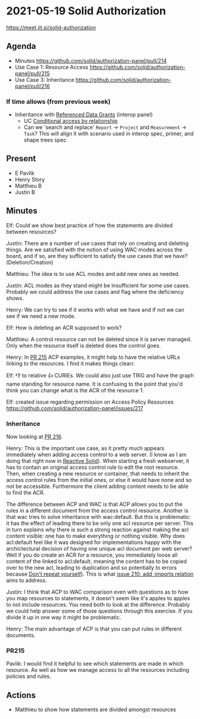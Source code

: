 # 2021-05-19 Solid Authorization

https://meet.jit.si/solid-authorization


## Agenda

* Minutes https://github.com/solid/authorization-panel/pull/214
* Use Case 1: Resource Access https://github.com/solid/authorization-panel/pull/215
* Use Case 3: Inheritance https://github.com/solid/authorization-panel/pull/216

### If time allows (from previous week)
* Inheritance with [Referenced Data Grants](https://solid.github.io/data-interoperability-panel/specification/#datamodel-referenced-data-grant) (interop panel)
  * UC [Conditional access by relationship](https://solid.github.io/authorization-panel/authorization-ucr/#conditional-relationship)
  * Can we 'search and replace' `Report` -> `Project` and `Measurement` -> `Task`? This will align it with scenario used in interop spec, primer, and shape trees spec


## Present

* E Pavlik
* Henry Story
* Matthieu B
* Justin B


## Minutes

Elf: Could we show best practice of how the statements are divided between resources?

Justin: There are a number of use cases that rely on creating and deleting things. Are we satisfied with the notion of using WAC modes across the board, and if so, are they sufficient to satisfy the use cases that we have? (Deletion/Creation)

Matthieu: The idea is to use ACL modes and add new ones as needed.

Justin: ACL modes as they stand might be insufficient for some use cases. Probably we could address the use cases and flag where the deficiency shows.

Henry: We can try to see if it works with what we have and if not we can see if we need a new mode.

Elf: How is deleting an ACR supposed to work?

Matthieu: A control resource can not be deleted since it is server managed. Only when the resource itself is deleted does the control goes.

Henry: In [PR 215](https://github.com/solid/authorization-panel/pull/215) ACP examples, it might help to have the relative URLs linking to the resources. I find it makes things clearr.

Elf: :-1: to relative :thumbsup: CURIEs. We could also just use TRIG and have the graph name standing for resource name. It is confusing to the point that you'd think you can change what is the ACR of the resource 1.

Elf: created issue regarding permission on Access Policy Resources https://github.com/solid/authorization-panel/issues/217

### Inheritance

Now looking at [PR 216](https://github.com/solid/authorization-panel/pull/216).

Henry: This is the important use case, as it pretty much appears immediately when adding access control to a web server.
(I know as I am doing that right now in [Reactive Solid](https://github.com/co-operating-systems/Reactive-SoLiD)).
When starting a fresh webserver, it has to contain an original access control rule to edit the root resource.
Then, when creating a new resource or container, that needs to inherit the access control rules from the initial ones, or else it would have none and so not be accessible.
Furthermore the client adding content needs to be able to find the ACR.

The difference between ACP and WAC is that ACP allows you to put the rules in a different document from the access control resource.
Another is that wac tries to solve inheritance with wac:default. 
But this is problematic: it has the effect of leading there to be only one acl resource per server. 
This in turn explains why there is such a strong reaction against making the acl content visible: one has to make everything or nothing visible. 
Why does acl:default feel like it was designed for implementations happy with the archictectural decision of having one unique acl document per web server? 
Well if you do create an ACR for a resource, you immediately loose all content of the linked to acl:default, meaning the content has to be copied over to the new acl, leading to duplication and so potentially to errors because [Don't repeat yourself](https://en.wikipedia.org/wiki/Don't_repeat_yourself)). 
This is what [issue 210: add :imports relation](https://github.com/solid/authorization-panel/issues/210) aims to address.

Justin: I think that ACP to WAC comparison even with questions as to how you map resources to statements, it doesn't seem like it's apples to apples to not include resources. You need both to look at the difference. Probably we could help answer some of those questions through this exercise. If you divide it up in one way it might be problematic.

Henry: The main advantage of ACP is that you can put rules in different documents.

### PR215

Pavlik: I would find it helpful to see which statements are made in which resource. As well as how we manage access to all the resources including policies and rules.

## Actions

* Matthieu to show how statements are divided amongst resources
